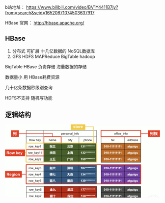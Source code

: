 
b站地址： https://www.bilibili.com/video/BV1Y4411B7jy?from=search&seid=16520671074503637917

HBase 官网： http://hbase.apache.org/

## HBase
1. 分布式 可扩展 十几亿数据的 NoSQL数据库
2. GFS HDFS MAPReduce BigTable  hadoop

BigTable HBase 负责存储 海量数据的存储

数据量小 用 HBase耗费资源

几十亿条数据秒级别查询

HDFS不支持 随机写功能

## 逻辑结构
![](../images/hbase-1.png)
